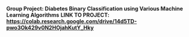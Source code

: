 **Group Project: Diabetes Binary Classification using Various Machine Learning Algorithms**
**LINK TO PROJECT: https://colab.research.google.com/drive/14d5TD-pwo3Ok429v0N2HOjahKutY_Hky**
